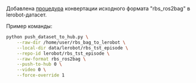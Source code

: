 Добавлена [процедура](lerobot/common/datasets/push_dataset_to_hub/rbs_ros2bag_format.py) конвертации исходного формата "rbs_ros2bag" в lerobot-датасет.

Пример команды:
```bash
python push_dataset_to_hub.py \
    --raw-dir /home/user/rbs_bag_to_lerobot \
    --local-dir data/lerobot/rbs_tst_episode \
    --repo-id lerobot/rbs_tst_episode \
    --raw-format rbs_ros2bag \
    --push-to-hub 0 \
    --video 0 \
    --force-override 1
```